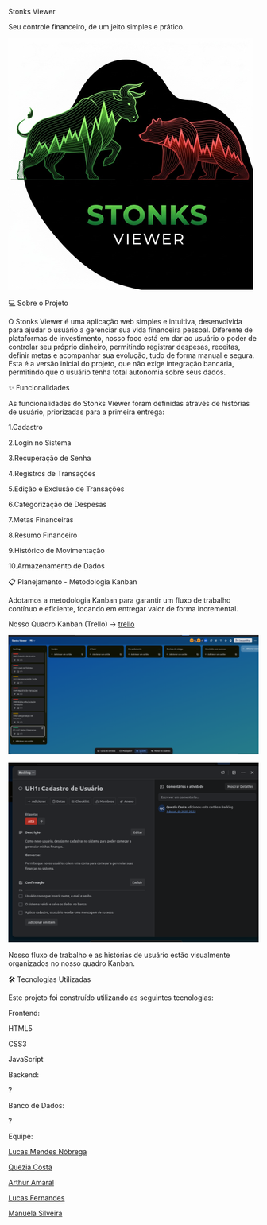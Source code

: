 Stonks Viewer

Seu controle financeiro, de um jeito simples e prático.

![logo](LogoStonks.png)

💻 Sobre o Projeto


O Stonks Viewer é uma aplicação web simples e intuitiva, desenvolvida para ajudar o usuário a gerenciar sua vida financeira pessoal. Diferente de plataformas de investimento, nosso foco está em dar ao usuário o poder de controlar seu próprio dinheiro, permitindo registrar despesas, receitas, definir metas e acompanhar sua evolução, tudo de forma manual e segura.
Esta é a versão inicial do projeto, que não exige integração bancária, permitindo que o usuário tenha total autonomia sobre seus dados.

✨ Funcionalidades


As funcionalidades do Stonks Viewer foram definidas através de histórias de usuário, priorizadas para a primeira entrega:


1.Cadastro

2.Login no Sistema

3.Recuperação de Senha

4.Registros de Transações

5.Edição e Exclusão de Transações

6.Categorização de Despesas

7.Metas Financeiras

8.Resumo Financeiro

9.Histórico de Movimentação

10.Armazenamento de Dados

📋 Planejamento - Metodologia Kanban


Adotamos a metodologia Kanban para garantir um fluxo de trabalho contínuo e eficiente, focando em entregar valor de forma incremental.

Nosso Quadro Kanban (Trello) -> [trello](https://trello.com/b/AJuZFnzE/stonks-viewer)

![logo](ImagemTrello.png)

![logo](ImagemUH.png)

Nosso fluxo de trabalho e as histórias de usuário estão visualmente organizados no nosso quadro Kanban.

🛠️ Tecnologias Utilizadas


Este projeto foi construído utilizando as seguintes tecnologias:

Frontend:

HTML5

CSS3

JavaScript

Backend:

?

Banco de Dados:

?

Equipe:

[Lucas Mendes Nóbrega](https://github.com/LucasMN0)

[Quezia Costa](https://github.com/quezinhacosta)

[Arthur Amaral](https://github.com/ArthurAmaral02)

[Lucas Fernandes](https://github.com/Bye-bit)

[Manuela Silveira](https://github.com/ManuSilva12)
